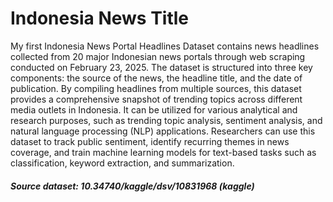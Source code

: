 # Indonesia News Title
My first Indonesia News Portal Headlines Dataset contains news headlines collected from 20 major Indonesian news portals through web scraping conducted on February 23, 2025. The dataset is structured into three key components: the source of the news, the headline title, and the date of publication. By compiling headlines from multiple sources, this dataset provides a comprehensive snapshot of trending topics across different media outlets in Indonesia. It can be utilized for various analytical and research purposes, such as trending topic analysis, sentiment analysis, and natural language processing (NLP) applications. Researchers can use this dataset to track public sentiment, identify recurring themes in news coverage, and train machine learning models for text-based tasks such as classification, keyword extraction, and summarization.

##### Source dataset: 10.34740/kaggle/dsv/10831968 (kaggle)
